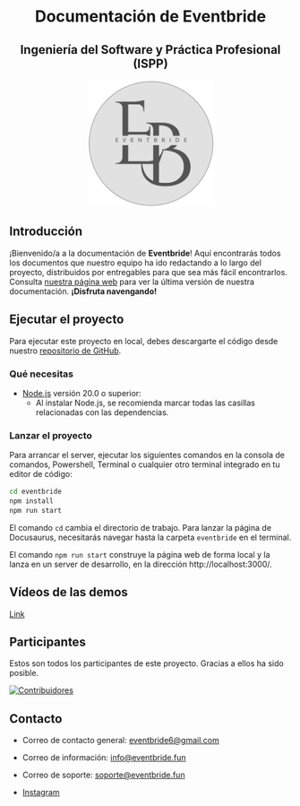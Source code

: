 <div align="center">

# Documentación de Eventbride
## <center>Ingeniería del Software y Práctica Profesional (ISPP)</center>

</div>
<p align="center">
    <img src="eventbride/docs/img/Eventbride.png" width="225" height="225">
</p>

## Introducción

¡Bienvenido/a a la documentación de **Eventbride**! Aquí encontrarás todos los documentos que nuestro equipo ha ido redactando a lo largo del proyecto, distribuidos por entregables para que sea más fácil encontrarlos. Consulta [nuestra página web](https://ispp-2425-g3.ew.r.appspot.com/) para ver la última versión de nuestra documentación. **¡Disfruta navengando!**

## Ejecutar el proyecto

Para ejecutar este proyecto en local, debes descargarte el código desde nuestro [repositorio de GitHub](https://github.com/ISPP-Eventbride/Eventbride-documentation).

### Qué necesitas

- [Node.js](https://nodejs.org/en/download/) versión 20.0 o superior:
  - Al instalar Node.js, se recomienda marcar todas las casillas relacionadas con las dependencias.

### Lanzar el proyecto

Para arrancar el server, ejecutar los siguientes comandos en la consola de comandos, Powershell, Terminal o cualquier otro terminal integrado en tu editor de código:

```bash
cd eventbride
npm install
npm run start
```

El comando `cd` cambia el directorio de trabajo. Para lanzar la página de Docusaurus, necesitarás navegar hasta la carpeta `eventbride` en el terminal.

El comando `npm run start` construye la página web de forma local y la lanza en un server de desarrollo, en la dirección http://localhost:3000/.

## Vídeos de las demos

[Link](https://uses0-my.sharepoint.com/personal/natolmvil_alum_us_es/_layouts/15/onedrive.aspx?id=%2Fpersonal%2Fnatolmvil%5Falum%5Fus%5Fes%2FDocuments%2FISPP%2FSPRINT1%2FVideo%20demo&ga=1)

## Participantes

Estos son todos los participantes de este proyecto. Gracias a ellos ha sido posible.

[![Contribuidores](https://contrib.rocks/image?repo=ISPP-Eventbride/Eventbride-documentation)](https://github.com/ISPP-Eventbride/Eventbride-documentation/graphs/contributors)

## Contacto

- Correo de contacto general: eventbride6@gmail.com

- Correo de información: info@eventbride.fun

- Correo de soporte: soporte@eventbride.fun

- [Instagram](https://www.instagram.com/eventbride_svq/)
